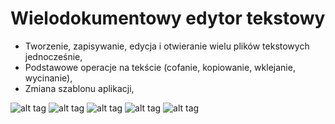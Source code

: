 # Wielodokumentowy edytor tekstowy

- Tworzenie, zapisywanie, edycja i otwieranie wielu plików tekstowych jednocześnie,
- Podstawowe operacje na tekście (cofanie, kopiowanie, wklejanie, wycinanie),
- Zmiana szablonu aplikacji,

![alt tag](http://i.imgur.com/QlSYorw.png)
![alt tag](http://i.imgur.com/cLUNkYB.png)
![alt tag](http://i.imgur.com/bzkYDrk.png)
![alt tag](http://i.imgur.com/DLMDQDx.png)
![alt tag](http://i.imgur.com/YKBAFzv.png)
